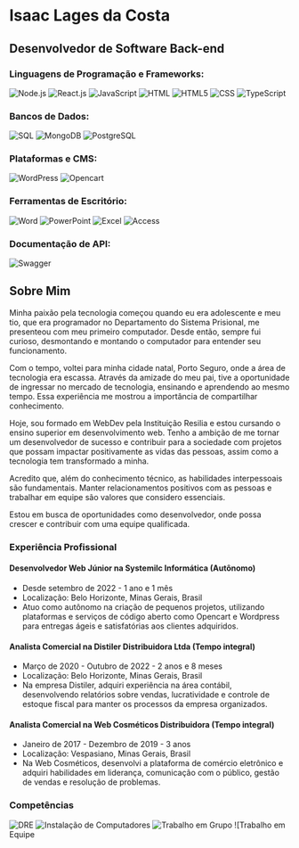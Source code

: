 # Isaac Lages da Costa

## Desenvolvedor de Software Back-end

### Linguagens de Programação e Frameworks:
![Node.js](https://img.shields.io/badge/Node.js-339933?logo=node.js&logoColor=white) 
![React.js](https://img.shields.io/badge/React-61DAFB?logo=react&logoColor=white) 
![JavaScript](https://img.shields.io/badge/JavaScript-F7DF1E?logo=javascript&logoColor=black) 
![HTML](https://img.shields.io/badge/HTML-E34F26?logo=html5&logoColor=white) 
![HTML5](https://img.shields.io/badge/HTML5-E34F26?logo=html5&logoColor=white) 
![CSS](https://img.shields.io/badge/CSS-1572B6?logo=css3&logoColor=white) 
![TypeScript](https://img.shields.io/badge/TypeScript-007ACC?logo=typescript&logoColor=white)

### Bancos de Dados:
![SQL](https://img.shields.io/badge/SQL-CC2927?logo=mysql&logoColor=white) 
![MongoDB](https://img.shields.io/badge/MongoDB-47A248?logo=mongodb&logoColor=white)
![PostgreSQL](https://img.shields.io/badge/PostgreSQL-336791?logo=postgresql&logoColor=white)

### Plataformas e CMS:
![WordPress](https://img.shields.io/badge/WordPress-21759B?logo=wordpress&logoColor=white) 
![Opencart](https://img.shields.io/badge/OpenCart-FF6600?logo=opencart&logoColor=white)

### Ferramentas de Escritório:
![Word](https://img.shields.io/badge/Word-2B579A?logo=microsoft-word&logoColor=white) 
![PowerPoint](https://img.shields.io/badge/PowerPoint-B7472A?logo=microsoft-powerpoint&logoColor=white) 
![Excel](https://img.shields.io/badge/Excel-217346?logo=microsoft-excel&logoColor=white) 
![Access](https://img.shields.io/badge/Access-A4373A?logo=microsoft-access&logoColor=white)

### Documentação de API:
![Swagger](https://img.shields.io/badge/Swagger-85EA2D?logo=swagger&logoColor=black)

## Sobre Mim

Minha paixão pela tecnologia começou quando eu era adolescente e meu tio, que era programador no Departamento do Sistema Prisional, me presenteou com meu primeiro computador. Desde então, sempre fui curioso, desmontando e montando o computador para entender seu funcionamento.

Com o tempo, voltei para minha cidade natal, Porto Seguro, onde a área de tecnologia era escassa. Através da amizade do meu pai, tive a oportunidade de ingressar no mercado de tecnologia, ensinando e aprendendo ao mesmo tempo. Essa experiência me mostrou a importância de compartilhar conhecimento.

Hoje, sou formado em WebDev pela Instituição Resilia e estou cursando o ensino superior em desenvolvimento web. Tenho a ambição de me tornar um desenvolvedor de sucesso e contribuir para a sociedade com projetos que possam impactar positivamente as vidas das pessoas, assim como a tecnologia tem transformado a minha.

Acredito que, além do conhecimento técnico, as habilidades interpessoais são fundamentais. Manter relacionamentos positivos com as pessoas e trabalhar em equipe são valores que considero essenciais.

Estou em busca de oportunidades como desenvolvedor, onde possa crescer e contribuir com uma equipe qualificada.

### Experiência Profissional

#### Desenvolvedor Web Júnior na Systemilc Informática (Autônomo)
- Desde setembro de 2022 - 1 ano e 1 mês
- Localização: Belo Horizonte, Minas Gerais, Brasil
- Atuo como autônomo na criação de pequenos projetos, utilizando plataformas e serviços de código aberto como Opencart e Wordpress para entregas ágeis e satisfatórias aos clientes adquiridos.

#### Analista Comercial na Distiler Distribuidora Ltda (Tempo integral)
- Março de 2020 - Outubro de 2022 - 2 anos e 8 meses
- Localização: Belo Horizonte, Minas Gerais, Brasil
- Na empresa Distiler, adquiri experiência na área contábil, desenvolvendo relatórios sobre vendas, lucratividade e controle de estoque fiscal para manter os processos da empresa organizados.

#### Analista Comercial na Web Cosméticos Distribuidora (Tempo integral)
- Janeiro de 2017 - Dezembro de 2019 - 3 anos
- Localização: Vespasiano, Minas Gerais, Brasil
- Na Web Cosméticos, desenvolvi a plataforma de comércio eletrônico e adquiri habilidades em liderança, comunicação com o público, gestão de vendas e resolução de problemas.

### Competências
![DRE](https://img.shields.io/badge/DRE-008000?logo=dre&logoColor=white) 
![Instalação de Computadores](https://img.shields.io/badge/Instala%C3%A7%C3%A3o%20de%20Computadores-006400?logo=computer-installation&logoColor=white) 
![Trabalho em Grupo](https://img.shields.io/badge/Trabalho%20em%20Grupo-FF69B4?logo=group-work&logoColor=white) 
![Trabalho em Equipe
